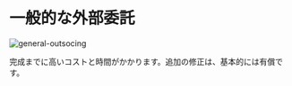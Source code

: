 # 一般的な外部委託
![general-outsocing](https://c1.staticflickr.com/5/4457/24069660258_12fa2af0de_h.jpg)

完成までに高いコストと時間がかかります。追加の修正は、基本的には有償です。
